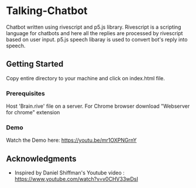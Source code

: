 
# Talking-Chatbot

Chatbot written using rivescript and p5.js library.
Rivescript is a scripting language for chatbots and here all the replies are processed by rivescript based on user input.
p5.js speech libaray is used to convert bot's reply into speech.

## Getting Started
Copy entire directory to your machine and click on index.html file.


### Prerequisites

Host 'Brain.rive' file on a server.
For Chrome browser download "Webserver for chrome" extension

### Demo

Watch the Demo here: https://youtu.be/mr1OXPNGrnY


## Acknowledgments

* Inspired by Daniel Shiffman's Youtube video : https://www.youtube.com/watch?v=v0CHV33wDsI
